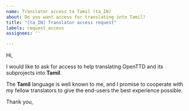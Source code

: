 ```yaml
---
name: Translator access to Tamil (ta_IN)
about: Do you want access for translating into Tamil?
title: "[ta_IN] Translator access request"
labels: request_access
assignees: ''

---
```


<!-- translator: ta_IN -->
<!-- Please do not edit the header of this template. -->

Hi,

I would like to ask for access to help translating OpenTTD and its subprojects into **Tamil**.

The **Tamil** language is well known to me, and I promise to cooperate with my fellow translators to give the end-users the best experience possible.

<!-- Please do not edit the above message. Do feel free to add a personal note after this line. -->

Thank you,
